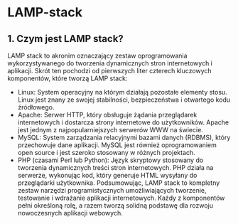 # LAMP-stack

## 1. Czym jest LAMP stack?
LAMP stack to akronim oznaczający zestaw oprogramowania wykorzystywanego do tworzenia dynamicznych stron internetowych i aplikacji. Skrót ten pochodzi od pierwszych liter czterech kluczowych komponentów, które tworzą LAMP stack:
- Linux: System operacyjny na którym działają pozostałe elementy stosu. Linux jest znany ze swojej stabilności, bezpieczeństwa i otwartego kodu źródłowego.
- Apache: Serwer HTTP, który obsługuje żądania przeglądarek internetowych i dostarcza strony internetowe do użytkowników. Apache jest jednym z najpopularniejszych serwerów WWW na świecie.
- MySQL: System zarządzania relacyjnymi bazami danych (RDBMS), który przechowuje dane aplikacji. MySQL jest również oprogramowaniem open source i jest szeroko stosowany w różnych projektach.
- PHP (czasami Perl lub Python): Język skryptowy stosowany do tworzenia dynamicznych treści stron internetowych. PHP działa na serwerze, wykonując kod, który generuje HTML wysyłany do przeglądarki użytkownika.
Podsumowując, LAMP stack to kompletny zestaw narzędzi programistycznych umożliwiających tworzenie, testowanie i wdrażanie aplikacji internetowych. Każdy z komponentów pełni określoną rolę, a razem tworzą solidną podstawę dla rozwoju nowoczesnych aplikacji webowych.
